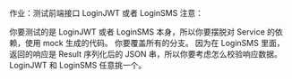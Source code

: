 作业：测试前端接口 LoginJWT 或者 LoginSMS
注意：

你要测试的是 LoginJWT 或者 LoginSMS 本身，所以你要摆脱对 Service 的依赖，使用 mock 生成的代码。
你要覆盖所有的分支。
因为在 LoginSMS 里面，返回的响应是 Result 序列化后的 JSON 串，所以你要考虑怎么校验响应数据。
LoginJWT 和 LoginSMS 任意挑一个。